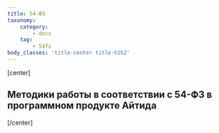 ```yaml
---
title: 54-ФЗ
taxonomy:
    category:
        - docs
    tag:
        - 54fz
body_classes: 'title-center title-h1h2'
---
```


[center]
## Методики работы в соответствии с 54-ФЗ в программном продукте Айтида
[/center]
